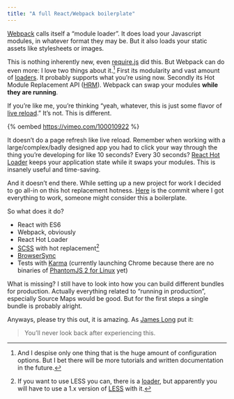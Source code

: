 ```yaml
---
title: "A full React/Webpack boilerplate"
---
```


[Webpack](https://github.com/webpack/webpack) calls itself a “module loader”. It does load your Javascript modules, in whatever format they may be. But it also loads your static assets like stylesheets or images.

This is nothing inherently new, even [require.js](http://requirejs.org/docs/faq-advanced.html#css) did this. But Webpack can do even more: I love two things about it.[^1] First its modularity and vast amount of [loaders](http://webpack.github.io/docs/list-of-loaders.html). It probably supports what you’re using now. Secondly its Hot Module Replacement API ([HRM](http://webpack.github.io/docs/hot-module-replacement-with-webpack.html)). Webpack can swap your modules **while they are running**.

If you’re like me, you’re thinking “yeah, whatever, this is just some flavor of [live reload](http://livereload.com/).” It’s not. This is different.

{% oembed https://vimeo.com/100010922 %}

It doesn’t do a page refresh like live reload. Remember when working with a large/complex/badly designed app you had to click your way through the thing you’re developing for like 10 seconds? Every 30 seconds? [React Hot Loader](https://github.com/gaearon/react-hot-loader) keeps your application state while it swaps your modules. This is insanely useful and time-saving.

And it doesn’t end there. While setting up a new project for work I decided to go all-in on this hot replacement hotness. [Here](https://github.com/prayerslayer/yourturn/tree/f66c286b2bf2ba242970f23724cfb70a413fa6d0) is the commit where I got everything to work, someone might consider this a boilerplate.

So what does it do?

* React with ES6
* Webpack, obviously
* React Hot Loader
* [SCSS](http://sass-lang.com/) with hot replacement[^2]
* [BrowserSync](http://www.browsersync.io/)
* Tests with [Karma](http://karma-runner.github.io/0.12/index.html) (currently launching Chrome because there are no binaries of [PhantomJS 2 for Linux](http://phantomjs.org/download.html) yet)

What is missing? I still have to look into how you can build different bundles for production. Actually everything related to “running in production”, especially Source Maps would be good. But for the first steps a single bundle is probably alright.

Anyways, please try this out, it is amazing. As [James Long](http://jlongster.com/Backend-Apps-with-Webpack--Part-I) put it:

> You’ll never look back after experiencing this.

[^1]: And I despise only one thing that is the huge amount of configuration options. But I bet there will be more tutorials and written documentation in the future.
[^2]: If you want to use LESS you can, there is a [loader](https://github.com/webpack/less-loader), but apparently you will have to use a 1.x version of [LESS](https://www.npmjs.com/package/less) with it.